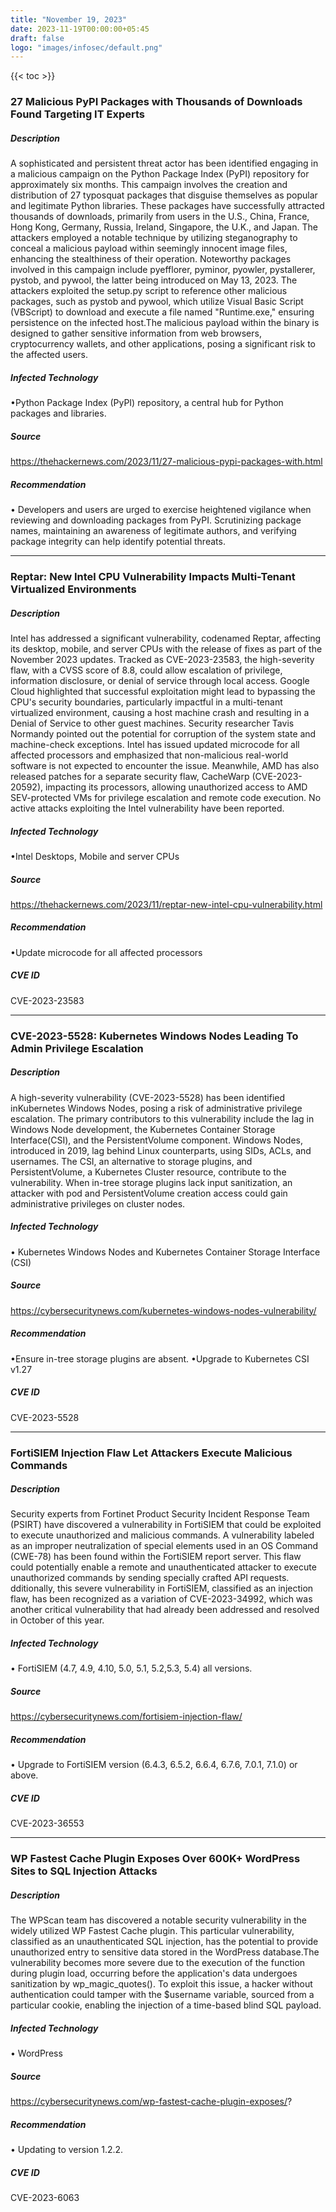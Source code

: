 ```yaml
---
title: "November 19, 2023"
date: 2023-11-19T00:00:00+05:45
draft: false
logo: "images/infosec/default.png"
---
```


{{< toc >}}

### 27 Malicious PyPI Packages with Thousands of Downloads Found Targeting IT Experts
 
##### Description
A sophisticated and persistent threat actor has been identified engaging in a malicious campaign on the Python Package Index (PyPI) repository for approximately six months. This campaign involves the creation and distribution of 27 typosquat packages that disguise themselves as popular and legitimate Python libraries. These packages have successfully attracted thousands of downloads, primarily from users in the U.S., China, France, Hong Kong, Germany, Russia, Ireland, Singapore, the U.K., and Japan. The attackers employed a notable technique by utilizing steganography to conceal a malicious payload within seemingly innocent image files, enhancing the stealthiness of their operation. Noteworthy packages involved in this campaign include pyefflorer, pyminor, pyowler, pystallerer, pystob, and pywool, the latter being introduced on May 13, 2023. The attackers exploited the setup.py script to reference other malicious packages, such as pystob and pywool, which utilize Visual Basic Script (VBScript) to download and execute a file named "Runtime.exe," ensuring persistence on the infected host.The malicious payload within the binary is designed to gather sensitive information from web browsers, cryptocurrency wallets, and other applications, posing a significant risk to the affected users.
 
##### Infected Technology
•Python Package Index (PyPI) repository, a central hub for Python packages and libraries.
 
##### Source
https://thehackernews.com/2023/11/27-malicious-pypi-packages-with.html
 
##### Recommendation
• Developers and users are urged to exercise heightened vigilance when reviewing and downloading packages from PyPI. Scrutinizing package names, maintaining an awareness of legitimate authors, and verifying package integrity can help identify potential threats.

----------------

### Reptar: New Intel CPU Vulnerability Impacts Multi-Tenant Virtualized Environments
 
##### Description
Intel has addressed a significant vulnerability, codenamed Reptar, affecting its desktop, mobile, and server CPUs with the release of fixes as part of the November 2023 updates. Tracked as CVE-2023-23583, the high-severity flaw, with a CVSS score of 8.8, could allow escalation of privilege, information disclosure, or denial of service through local access. Google Cloud highlighted that successful exploitation might lead to bypassing the CPU's security boundaries, particularly impactful in a multi-tenant virtualized environment, causing a host machine crash and resulting in a Denial of Service to other guest machines. Security researcher Tavis Normandy pointed out the potential for corruption of the system state and machine-check exceptions. Intel has issued updated microcode for all affected processors and emphasized that non-malicious real-world software is not expected to encounter the issue. Meanwhile, AMD has also released patches for a separate security flaw, CacheWarp (CVE-2023-20592), impacting its processors, allowing unauthorized access to AMD SEV-protected VMs for privilege escalation and remote code execution. No active attacks exploiting the Intel vulnerability have been reported.
 
##### Infected Technology
•Intel Desktops, Mobile and server CPUs
 
##### Source
https://thehackernews.com/2023/11/reptar-new-intel-cpu-vulnerability.html
 
##### Recommendation
•Update microcode for all affected processors
 
##### CVE ID
CVE-2023-23583

----------------

### CVE-2023-5528: Kubernetes Windows Nodes Leading To Admin Privilege Escalation

##### Description
A high-severity vulnerability (CVE-2023-5528) has been identified inKubernetes Windows Nodes, posing a risk of administrative privilege escalation. The primary contributors to this vulnerability include the lag in Windows Node development, the Kubernetes Container Storage Interface(CSI), and the PersistentVolume component. Windows Nodes, introduced in 2019, lag behind Linux counterparts, using SIDs, ACLs, and usernames. The CSI, an alternative to storage plugins, and PersistentVolume, a Kubernetes Cluster resource, contribute to the vulnerability. When in-tree storage plugins lack input sanitization, an attacker with pod and PersistentVolume creation access could gain administrative privileges on cluster nodes.

##### Infected Technology
• Kubernetes Windows Nodes and Kubernetes Container Storage Interface (CSI) 
 
##### Source
https://cybersecuritynews.com/kubernetes-windows-nodes-vulnerability/

##### Recommendation
•Ensure in-tree storage plugins are absent. 
•Upgrade to Kubernetes CSI v1.27
 
##### CVE ID
CVE-2023-5528

----------------

### FortiSIEM Injection Flaw Let Attackers Execute Malicious Commands

##### Description
Security experts from Fortinet Product Security Incident Response Team (PSIRT) have discovered a vulnerability in FortiSIEM that could be exploited to execute unauthorized and malicious commands. A vulnerability labeled as an improper neutralization of special elements used in an OS Command (CWE-78) has been found within the FortiSIEM report server. This flaw could potentially enable a remote and unauthenticated attacker to execute unauthorized commands by sending specially crafted API requests.
dditionally, this severe vulnerability in FortiSIEM, classified as an injection flaw, has been recognized as a variation of CVE-2023-34992, which was another critical vulnerability that had already been addressed and resolved in October of this year.

##### Infected Technology
• FortiSIEM (4.7, 4.9, 4.10, 5.0, 5.1, 5.2,5.3, 5.4) all versions.

##### Source
https://cybersecuritynews.com/fortisiem-injection-flaw/

##### Recommendation
• Upgrade to FortiSIEM version (6.4.3, 6.5.2, 6.6.4, 6.7.6, 7.0.1, 7.1.0) or above.

##### CVE ID
CVE-2023-36553

----------------

### WP Fastest Cache Plugin Exposes Over 600K+ WordPress Sites to SQL Injection Attacks

##### Description
The WPScan team has discovered a notable security vulnerability in the widely utilized WP Fastest Cache plugin. This particular vulnerability, classified as an unauthenticated SQL injection, has the potential to provide unauthorized entry to sensitive data stored in the WordPress database.The vulnerability becomes more severe due to the execution of the function during plugin load, occurring before the application's data undergoes sanitization by wp_magic_quotes(). To exploit this issue, a hacker without authentication could tamper with the $username variable, sourced from a particular cookie, enabling the injection of a time-based blind SQL payload.

##### Infected Technology
• WordPress 

##### Source
https://cybersecuritynews.com/wp-fastest-cache-plugin-exposes/?

##### Recommendation
• Updating  to version 1.2.2.

##### CVE ID
CVE-2023-6063


